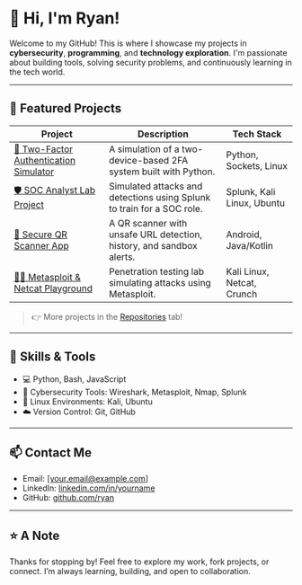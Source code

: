 # 👋 Hi, I'm Ryan!

Welcome to my GitHub! This is where I showcase my projects in **cybersecurity**, **programming**, and **technology exploration**. I'm passionate about building tools, solving security problems, and continuously learning in the tech world.

---

## 🚀 Featured Projects

| Project | Description | Tech Stack |
|--------|-------------|------------|
| [🔐 Two-Factor Authentication Simulator](https://github.com/your-username/two-factor-auth-simulator) | A simulation of a two-device-based 2FA system built with Python. | Python, Sockets, Linux |
| [🛡️ SOC Analyst Lab Project](https://github.com/your-username/soc-analyst-lab) | Simulated attacks and detections using Splunk to train for a SOC role. | Splunk, Kali Linux, Ubuntu |
| [📱 Secure QR Scanner App](https://github.com/your-username/secure-qr-scanner) | A QR scanner with unsafe URL detection, history, and sandbox alerts. | Android, Java/Kotlin |
| [🕵️‍♂️ Metasploit & Netcat Playground](https://github.com/your-username/metasploit-lab) | Penetration testing lab simulating attacks using Metasploit. | Kali Linux, Netcat, Crunch |

> 👉 More projects in the [Repositories](https://github.com/your-username?tab=repositories) tab!

---

## 🧰 Skills & Tools

- 💻 Python, Bash, JavaScript
- 🔐 Cybersecurity Tools: Wireshark, Metasploit, Nmap, Splunk
- 🐧 Linux Environments: Kali, Ubuntu
- ☁️ Version Control: Git, GitHub

---

## 📫 Contact Me

- Email: [your.email@example.com]
- LinkedIn: [linkedin.com/in/yourname](https://linkedin.com/in/yourname)
- GitHub: [github.com/ryan](https://github.com/ryan)

---

## ⭐ A Note

Thanks for stopping by! Feel free to explore my work, fork projects, or connect. I’m always learning, building, and open to collaboration.


